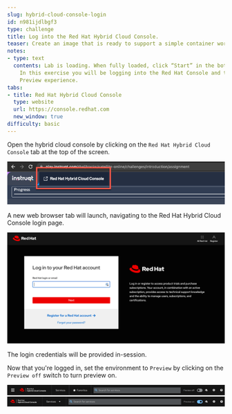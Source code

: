 ```yaml
---
slug: hybrid-cloud-console-login
id: n981ijdlbgf3
type: challenge
title: Log into the Red Hat Hybrid Cloud Console.
teaser: Create an image that is ready to support a simple container workflow.
notes:
- type: text
  contents: Lab is loading. When fully loaded, click “Start” in the bottom right.
    In this exercise you will be logging into the Red Hat Console and turning on the
    Preview experience.
tabs:
- title: Red Hat Hybrid Cloud Console
  type: website
  url: https://console.redhat.com
  new_window: true
difficulty: basic
---
```

<!-- markdownlint-disable MD033 -->
Open the hybrid cloud console by clicking on the `Red Hat Hybrid Cloud Console` tab at the top of the screen.

![Red Hat Hybrid Cloud Console Tab](../assets/rh-hybrid-cloud-console-tab.png)

A new web browser tab will launch, navigating to the Red Hat Hybrid Cloud Console login page.

![Cloud Console Login Page](../assets/rhcloudconsoleloginpage.png)

The login credentials will be provided in-session.

Now that you're logged in, set the environment to `Preview` by clicking on the `Preview off` switch to turn preview on.

![previewoff](../assets/preview_off.png)
![previewon](../assets/preview_on.png)
